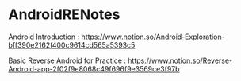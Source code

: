 # AndroidRENotes

Android Introduction : https://www.notion.so/Android-Exploration-bff390e2162f400c9614cd565a5393c5

Basic Reverse Android for Practice : https://www.notion.so/Reverse-Android-app-2f02f9e8068c49f696f9e3569ce3f97b
